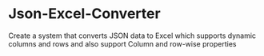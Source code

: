 # Json-Excel-Converter
Create a system that converts JSON data to Excel which supports dynamic columns and rows and also support Column and row-wise properties
